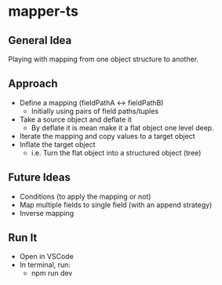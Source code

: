 # mapper-ts

## General Idea
Playing with mapping from one object structure to another.

## Approach
- Define a mapping (fieldPathA <-> fieldPathB)
  - Initially using pairs of field paths/tuples
- Take a source object and deflate it
  - By deflate it is mean make it a flat object one level deep.
- Iterate the mapping and copy values to a target object
- Inflate the target object
  - i.e. Turn the flat object into a structured object (tree)

## Future Ideas
- Conditions (to apply the mapping or not)
- Map multiple fields to single field (with an append strategy)
- Inverse mapping

## Run It
- Open in VSCode
- In terminal, run:
  - npm run dev
